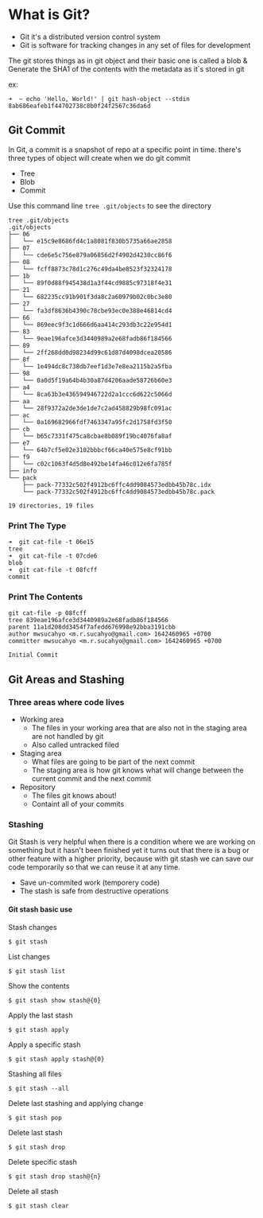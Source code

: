 # What is Git?
- Git it's a distributed version control system
- Git is software for tracking changes in any set of files for development

The git stores things as in git object and their basic one is called a blob & Generate the SHA1 of the contents with the metadata as it`s stored in git

ex:
```
➜  ~ echo 'Hello, World!' | git hash-object --stdin
8ab686eafeb1f44702738c8b0f24f2567c36da6d
```

## Git Commit
In Git, a commit is a snapshot of repo at a specific point in time. there's three types of object will create when we do git commit
- Tree
- Blob
- Commit

Use this command line ```tree .git/objects``` to see the directory

```
tree .git/objects     
.git/objects
├── 06
│   └── e15c9e8686fd4c1a8081f830b5735a66ae2858
├── 07
│   └── cde6e5c756e879a06856d2f4902d4230cc86f6
├── 08
│   └── fcff8873c78d1c276c49da4be8523f32324178
├── 1b
│   └── 89f0d88f945438d1a3f44cd9885c97318f4e31
├── 21
│   └── 682235cc91b901f3da8c2a60979b02c0bc3e80
├── 27
│   └── fa3df8636b4390c78cbe93ec0e388e46814cd4
├── 66
│   └── 869eec9f3c1d666d6aa414c293db3c22e954d1
├── 83
│   └── 9eae196afce3d3440989a2e68fadb86f184566
├── 89
│   └── 2ff268dd0d98234d99c61d87d4098dcea20586
├── 8f
│   └── 1e494dc8c738db7eef1d3e7e8ea2115b2a5fba
├── 98
│   └── 0a0d5f19a64b4b30a87d4206aade58726b60e3
├── a4
│   └── 8ca63b3e436594946722d2a1ccc6d622c5066d
├── aa
│   └── 28f9372a2de3de1de7c2ad458829b98fc091ac
├── ac
│   └── 0a169682966fdf7463347a95fc2d1758fd3f50
├── cb
│   └── b65c7331f475ca8cbae8b089f19bc4076fa8af
├── e7
│   └── 64b7cf5e02e3102bbbcf66ca40e575e8cf91bb
├── f9
│   └── c02c1063f4d5d8e492be14fa46c012e6fa785f
├── info
└── pack
    ├── pack-77332c502f4912bc6ffc4dd9084573edbb45b78c.idx
    └── pack-77332c502f4912bc6ffc4dd9084573edbb45b78c.pack

19 directories, 19 files
```

### Print The Type
```
➜  git cat-file -t 06e15 
tree
➜  git cat-file -t 07cde6
blob
➜  git cat-file -t 08fcff
commit
```
### Print The Contents
```
git cat-file -p 08fcff
tree 839eae196afce3d3440989a2e68fadb86f184566
parent 11a1d208dd3454f7afedd676998e92bba3191cbb
author mwsucahyo <m.r.sucahyo@gmail.com> 1642460965 +0700
committer mwsucahyo <m.r.sucahyo@gmail.com> 1642460965 +0700

Initial Commit
```


## Git Areas and Stashing
### Three areas where code lives
- Working area
  - The files in your working area that are also not in the staging area are not handled by git
  - Also called untracked filed 
- Staging area
  - What files are going to be part of the next commit
  - The staging area is how git knows what will change between the current commit and the next commit 
- Repository
  - The files git knows about!
  - Containt all of your commits

### Stashing 
Git Stash is very helpful when there is a condition where we are working on something but it hasn't been finished yet it turns out that there is a bug or other feature with a higher priority, because with git stash we can save our code temporarily so that we can reuse it at any time.

  - Save un-commited work (temporery code)
  - The stash is safe from destructive operations

#### Git stash basic use

Stash changes
```
$ git stash
```

List changes
```
$ git stash list
```

Show the contents
```
$ git stash show stash@{0}
```

Apply the last stash
```
$ git stash apply
```

Apply a specific stash
```
$ git stash apply stash@{0}
```

Stashing all files
```
$ git stash --all
```

Delete last stashing and applying change
```
$ git stash pop
```

Delete last stash
```
$ git stash drop
```

Delete specific stash
```
$ git stash drop stash@{n}
```

Delete all stash
```
$ git stash clear
```
